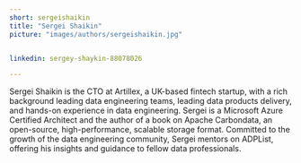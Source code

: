 ```yaml
---
short: sergeishaikin
title: "Sergei Shaikin"
picture: "images/authors/sergeishaikin.jpg"


linkedin: sergey-shaykin-88078026

---
```


Sergei Shaikin is the CTO at Artillex, a UK-based fintech startup, with a rich background leading data engineering teams, leading data products delivery, and hands-on experience in data engineering. Sergei is a Microsoft Azure Certified Architect and the author of a book on Apache Carbondata, an open-source, high-performance, scalable storage format. Committed to the growth of the data engineering community, Sergei mentors on ADPList, offering his insights and guidance to fellow data professionals.